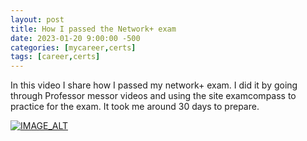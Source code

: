 ```yaml
---
layout: post
title: How I passed the Network+ exam
date: 2023-01-20 9:00:00 -500
categories: [mycareer,certs]
tags: [career,certs]
---
```


In this video I share how I passed my network+ exam.
I did it by going through Professor messor videos and using the site examcompass to practice for the exam. It took me around 30 days to prepare.

[![IMAGE_ALT](https://img.youtube.com/vi/dGBZ5pkTPx8/0.jpg)](https://www.youtube.com/watch?v=dGBZ5pkTPx8)
